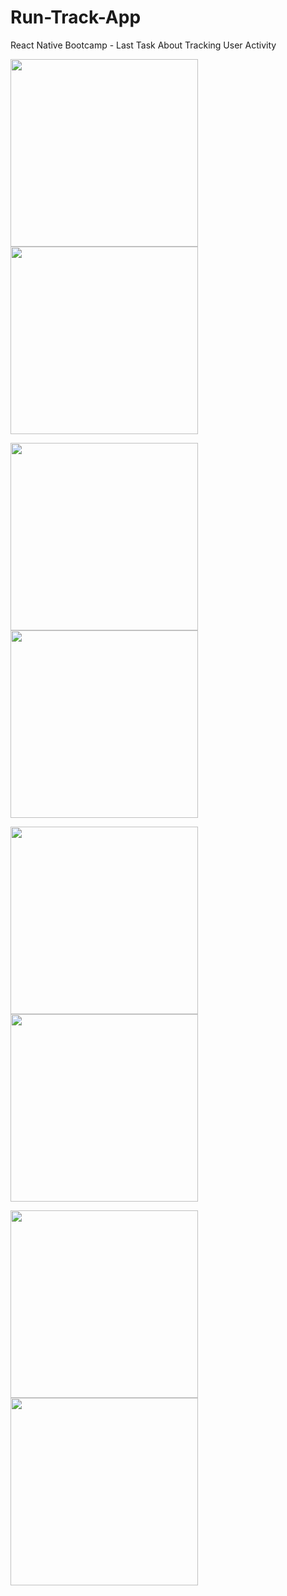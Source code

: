 # Run-Track-App
React Native Bootcamp - Last Task About  Tracking User Activity 
<p float="left">
  <img src="https://github.com/patika-128-react-native-bootcamp/RunTrack/blob/main/src/assets/Screenshot_1641763341.png" width="300" />
  <img src="https://github.com/patika-128-react-native-bootcamp/RunTrack/blob/main/src/assets/Screenshot_1641763374.png" width="300" /> 
  
</p>
<p float="left">
  <img src="https://github.com/patika-128-react-native-bootcamp/RunTrack/blob/main/src/assets/Screenshot_1641763519.png" width="300" />
  <img src="https://github.com/patika-128-react-native-bootcamp/RunTrack/blob/main/src/assets/Screenshot_1641763531.png" width="300" />

</p>
<p float="left">
  <img src="https://github.com/patika-128-react-native-bootcamp/RunTrack/blob/main/src/assets/Screenshot_1641763551.png" width="300" /> 
  <img src="https://github.com/patika-128-react-native-bootcamp/RunTrack/blob/main/src/assets/Screenshot_1641763857.png" width="300" />
</p>

<p float="left">

  <img src="https://github.com/patika-128-react-native-bootcamp/RunTrack/blob/main/src/assets/Screenshot_1641763893.png" width="300" /> 
  <img src="https://github.com/patika-128-react-native-bootcamp/RunTrack/blob/main/src/assets/Screenshot_1641763899.png" width="300" />
</p>

